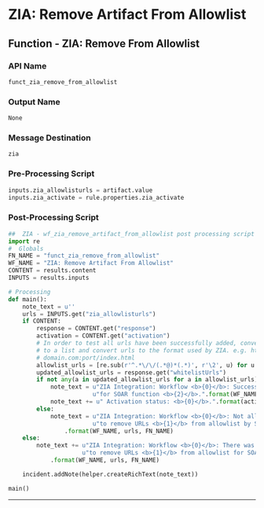 <!--
    DO NOT MANUALLY EDIT THIS FILE
    THIS FILE IS AUTOMATICALLY GENERATED WITH resilient-circuits codegen
-->

# ZIA: Remove Artifact From Allowlist

## Function - ZIA: Remove From Allowlist

### API Name
`funct_zia_remove_from_allowlist`

### Output Name
`None`

### Message Destination
`zia`

### Pre-Processing Script
```python
inputs.zia_allowlisturls = artifact.value
inputs.zia_activate = rule.properties.zia_activate

```

### Post-Processing Script
```python
##  ZIA - wf_zia_remove_artifact_from_allowlist post processing script ##
import re
#  Globals
FN_NAME = "funct_zia_remove_from_allowlist"
WF_NAME = "ZIA: Remove Artifact From Allowlist"
CONTENT = results.content
INPUTS = results.inputs

# Processing
def main():
    note_text = u''
    urls = INPUTS.get("zia_allowlisturls")
    if CONTENT:
        response = CONTENT.get("response")
        activation = CONTENT.get("activation")
        # In order to test all urls have been successfully added, convert string of urls
        # to a list and convert urls to the format used by ZIA. e.g. https://user:password@domain.com:port/index.html ->
        # domain.com:port/index.html
        allowlist_urls = [re.sub(r'^.*\/\/(.*@)*(.*)', r'\2', u) for u in re.split("\s+|,", urls)]
        updated_allowlist_urls = response.get("whitelistUrls")
        if not any(a in updated_allowlist_urls for a in allowlist_urls):
            note_text = u"ZIA Integration: Workflow <b>{0}</b>: Successfully removed URLs <b>{1}</b> from allowlist " \
                        u"for SOAR function <b>{2}</b>.".format(WF_NAME, urls, FN_NAME)
            note_text += u" Activation status: <b>{0}</b>.".format(activation["status"])
        else:
            note_text = u"ZIA Integration: Workflow <b>{0}</b>: Not all urls removed while attempting " \
                        u"to remove URLs <b>{1}</b> from allowlist by SOAR function <b>{2}</b>."\
                .format(WF_NAME, urls, FN_NAME)
    else:
        note_text += u"ZIA Integration: Workflow <b>{0}</b>: There was <b>no</b> result returned while attempting " \
                     u"to remove URLs <b>{1}</b> from allowlist for SOAR function <b>{2}</b>."\
            .format(WF_NAME, urls, FN_NAME)

    incident.addNote(helper.createRichText(note_text))

main()

```

---

